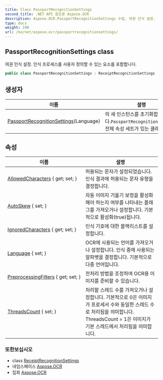 ```yaml
---
title: Class PassportRecognitionSettings
second_title: .NET API 참조용 Aspose.OCR
description: Aspose.OCR.PassportRecognitionSettings 수업. 여권 인식 설정. 인식 프로세스를 사용자 정의할 수 있는 요소를 포함합니다.
type: docs
weight: 190
url: /ko/net/aspose.ocr/passportrecognitionsettings/
---
```

## PassportRecognitionSettings class

여권 인식 설정. 인식 프로세스를 사용자 정의할 수 있는 요소를 포함합니다.

```csharp
public class PassportRecognitionSettings : ReceiptRecognitionSettings
```

## 생성자

| 이름 | 설명 |
| --- | --- |
| [PassportRecognitionSettings](passportrecognitionsettings/)(Language) | 의 새 인스턴스를 초기화합니다.`PassportRecognitionSettings`전체 속성 세트가 있는 클래스. |

## 속성

| 이름 | 설명 |
| --- | --- |
| [AllowedCharacters](../../aspose.ocr/receiptrecognitionsettings/allowedcharacters/) { get; set; } | 허용되는 문자가 설정되었습니다. 인식 결과에 허용되는 문자 유형을 결정합니다. |
| [AutoSkew](../../aspose.ocr/receiptrecognitionsettings/autoskew/) { set; } | 자동 이미지 기울기 보정을 활성화해야 하는지 여부를 나타내는 플래그를 가져오거나 설정합니다. 기본적으로 활성화(true)됩니다. |
| [IgnoredCharacters](../../aspose.ocr/receiptrecognitionsettings/ignoredcharacters/) { get; set; } | 인식 기호에 대한 블랙리스트를 설정합니다. |
| [Language](../../aspose.ocr/receiptrecognitionsettings/language/) { set; } | OCR에 사용되는 언어를 가져오거나 설정합니다.  인식 중에 사용되는 알파벳을 결정합니다. 기본적으로 다중 언어입니다. |
| [PreprocessingFilters](../../aspose.ocr/receiptrecognitionsettings/preprocessingfilters/) { get; set; } | 전처리 방법을 조정하여 OCR용 이미지를 준비할 수 있습니다. |
| [ThreadsCount](../../aspose.ocr/receiptrecognitionsettings/threadscount/) { set; } | 처리할 스레드 수를 가져오거나 설정합니다. 기본적으로 0은 이미지가 프로세서 수와 동일한 스레드 수로 처리됨을 의미합니다. ThreadsCount = 1은 이미지가 기본 스레드에서 처리됨을 의미합니다. |

### 또한보십시오

* class [ReceiptRecognitionSettings](../receiptrecognitionsettings/)
* 네임스페이스 [Aspose.OCR](../../aspose.ocr/)
* 집회 [Aspose.OCR](../../)


